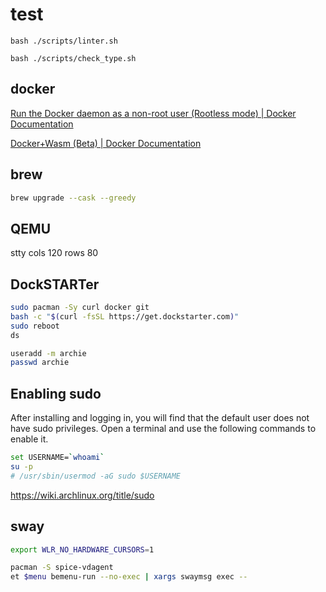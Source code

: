 # test

```shell
bash ./scripts/linter.sh

bash ./scripts/check_type.sh
```

## docker

[Run the Docker daemon as a non-root user (Rootless mode) | Docker Documentation](https://docs.docker.com/engine/security/rootless/)

[Docker+Wasm (Beta) | Docker Documentation](https://docs.docker.com/desktop/wasm/)

## brew
```sh
brew upgrade --cask --greedy
```

## QEMU
stty cols 120 rows 80

## DockSTARTer
```sh
sudo pacman -Sy curl docker git
bash -c "$(curl -fsSL https://get.dockstarter.com)"
sudo reboot
ds
```

```sh
useradd -m archie
passwd archie
```

## Enabling sudo
After installing and logging in, you will find that the default user does not have sudo privileges. Open a terminal and use the following commands to enable it.

```sh
set USERNAME=`whoami`
su -p
# /usr/sbin/usermod -aG sudo $USERNAME
```

https://wiki.archlinux.org/title/sudo
## sway

```sh
export WLR_NO_HARDWARE_CURSORS=1

pacman -S spice-vdagent
et $menu bemenu-run --no-exec | xargs swaymsg exec --
```